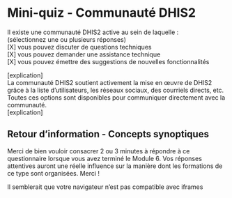 Mini-quiz - Communauté DHIS2  
====

Il existe une communauté DHIS2 active au sein de laquelle :  
(sélectionnez une ou plusieurs réponses)  
\[X\] vous pouvez discuter de questions techniques  
\[X\] vous pouvez demander une assistance technique  
\[X\] vous pouvez émettre des suggestions de nouvelles fonctionnalités

\[explication\]  
La communauté DHIS2 soutient activement la mise en œuvre de DHIS2 grâce à la liste d’utilisateurs, les réseaux sociaux, des courriels directs, etc. Toutes ces options sont disponibles pour communiquer directement avec la communauté.  
\[explication\]

Retour d’information - Concepts synoptiques
-------------------------------------------

Merci de bien vouloir consacrer 2 ou 3 minutes à répondre à ce questionnaire lorsque vous avez terminé le Module 6. Vos réponses attentives auront une réelle influence sur la manière dont les formations de ce type sont organisées. Merci !

Il semblerait que votre navigateur n’est pas compatible avec iframes

